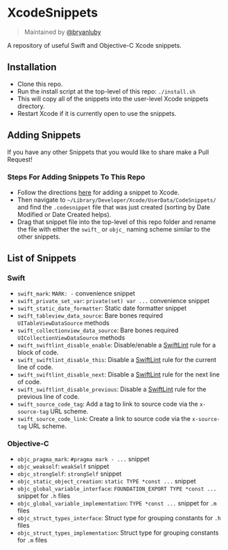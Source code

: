 # XcodeSnippets

> Maintained by [@bryanluby](https://github.com/bryanluby)

A repository of useful Swift and Objective-C Xcode snippets.

## Installation

- Clone this repo.
- Run the install script at the top-level of this repo: `./install.sh`
- This will copy all of the snippets into the user-level Xcode snippets directory.
- Restart Xcode if it is currently open to use the snippets.

## Adding Snippets

If you have any other Snippets that you would like to share make a Pull Request!

### Steps For Adding Snippets To This Repo

- Follow the directions [here](https://stackoverflow.com/questions/52417561/how-to-add-custom-code-snippets-in-xcode-10) for adding a snippet to Xcode.
- Then navigate to `~/Library/Developer/Xcode/UserData/CodeSnippets/` and find the `.codesnippet` file that was just created (sorting by Date Modified or Date Created helps).
- Drag that snippet file into the top-level of this repo folder and rename the file with either the `swift_` or `objc_` naming scheme similar to the other snippets.

## List of Snippets

### Swift

- `swift_mark`: `MARK: -` convenience snippet
- `swift_private_set_var`: `private(set) var ...` convenience snippet
- `swift_static_date_formatter`: Static date formatter snippet
- `swift_tableview_data_source`: Bare bones required `UITableViewDataSource` methods
- `swift_collectionview_data_source`: Bare bones required `UICollectionViewDataSource` methods
- `swift_swiftlint_disable_enable`: Disable/enable a [SwiftLint](https://github.com/realm/SwiftLint) rule for a block of code.
- `swift_swiftlint_disable_this`: Disable a [SwiftLint](https://github.com/realm/SwiftLint) rule for the current line of code.
- `swift_swiftlint_disable_next`: Disable a [SwiftLint](https://github.com/realm/SwiftLint) rule for the next line of code.
- `swift_swiftlint_disable_previous`: Disable a [SwiftLint](https://github.com/realm/SwiftLint) rule for the previous line of code.
- `swift_source_code_tag`: Add a tag to link to source code via the `x-source-tag` URL scheme.
- `swift_source_code_link`: Create a link to source code via the `x-source-tag` URL scheme.

### Objective-C

- `objc_pragma_mark`: `#pragma mark - ...` snippet
- `objc_weakself`: `weakSelf` snippet
- `objc_strongSelf`: `strongSelf` snippet
- `objc_static_object_creation`: `static TYPE *const ...` snippet
- `objc_global_variable_interface`: `FOUNDATION_EXPORT TYPE *const ...` snippet for `.h` files
- `objc_global_variable_implementation`: `TYPE *const ...` snippet for `.m` files
- `objc_struct_types_interface`: Struct type for grouping constants for `.h` files
- `objc_struct_types_implementation`: Struct type for grouping constants for `.m` files
